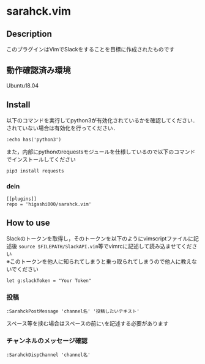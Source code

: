 # sarahck.vim

## Description
このプラグインはVimでSlackをすることを目標に作成されたものです

## 動作確認済み環境
Ubuntu18.04

## Install
以下のコマンドを実行してpython3が有効化されているかを確認してください．<br>
されていない場合は有効化を行ってください．
```
:echo has('python3')
```
また，内部にpythonのrequestsモジュールを仕様しているので以下のコマンドでインストールしてください
```
pip3 install requests
```

### dein
```
[[plugins]]
repo = 'higashi000/sarahck.vim'
```

## How to use
Slackのトークンを取得し，そのトークンを以下のようにvimscriptファイルに記述後 
`source $FILEPATH/SlackAPI.vim`等でvimrcに記述して読み込ませてください<br>
※このトークンを他人に知られてしまうと乗っ取られてしまうので他人に教えないでください

```
let g:slackToken = "Your Token"
```

### 投稿
```
:SarahckPostMessage 'channel名' '投稿したいテキスト'
```

スペース等を挟む場合はスペースの前に`\`を記述する必要があります

### チャンネルのメッセージ確認
```
:SarahckDispChannel 'channel名'
```
